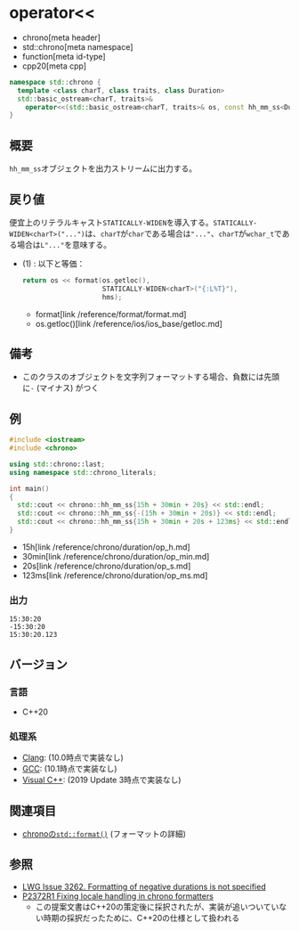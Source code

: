 # operator<<
* chrono[meta header]
* std::chrono[meta namespace]
* function[meta id-type]
* cpp20[meta cpp]

```cpp
namespace std::chrono {
  template <class charT, class traits, class Duration>
  std::basic_ostream<charT, traits>&
    operator<<(std::basic_ostream<charT, traits>& os, const hh_mm_ss<Duration>& hms); // (1) C++20
}
```

## 概要
`hh_mm_ss`オブジェクトを出力ストリームに出力する。


## 戻り値
便宜上のリテラルキャスト`STATICALLY-WIDEN`を導入する。`STATICALLY-WIDEN<charT>("...")`は、`charT`が`char`である場合は`"..."`、`charT`が`wchar_t`である場合は`L"..."`を意味する。

- (1) : 以下と等価：
    ```cpp
    return os << format(os.getloc(),
                        STATICALLY-WIDEN<charT>("{:L%T}"),
                        hms);
    ```
    * format[link /reference/format/format.md]
    * os.getloc()[link /reference/ios/ios_base/getloc.md]


## 備考
- このクラスのオブジェクトを文字列フォーマットする場合、負数には先頭に`-` (マイナス) がつく


## 例
```cpp example
#include <iostream>
#include <chrono>

using std::chrono::last;
using namespace std::chrono_literals;

int main()
{
  std::cout << chrono::hh_mm_ss{15h + 30min + 20s} << std::endl;
  std::cout << chrono::hh_mm_ss{-(15h + 30min + 20s)} << std::endl;
  std::cout << chrono::hh_mm_ss{15h + 30min + 20s + 123ms} << std::endl;
}
```
* 15h[link /reference/chrono/duration/op_h.md]
* 30min[link /reference/chrono/duration/op_min.md]
* 20s[link /reference/chrono/duration/op_s.md]
* 123ms[link /reference/chrono/duration/op_ms.md]

### 出力
```
15:30:20
-15:30:20
15:30:20.123
```

## バージョン
### 言語
- C++20

### 処理系
- [Clang](/implementation.md#clang): (10.0時点で実装なし)
- [GCC](/implementation.md#gcc): (10.1時点で実装なし)
- [Visual C++](/implementation.md#visual_cpp): (2019 Update 3時点で実装なし)


## 関連項目
- [chronoの`std::format()`](/reference/chrono/format.md) (フォーマットの詳細)


## 参照
- [LWG Issue 3262. Formatting of negative durations is not specified](http://www.open-std.org/jtc1/sc22/wg21/docs/papers/2020/p2117r0.html#3262)
- [P2372R1 Fixing locale handling in chrono formatters](http://www.open-std.org/jtc1/sc22/wg21/docs/papers/2021/p2372r1.html)
    - この提案文書はC++20の策定後に採択されたが、実装が追いついていない時期の採択だったために、C++20の仕様として扱われる

